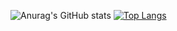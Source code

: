 ![Anurag's GitHub stats](https://github-readme-stats.vercel.app/api?username=A-New-Dev&show_icons=true&theme=dracula)
[![Top Langs](https://github-readme-stats.vercel.app/api/top-langs/?username=A-New-Dev&theme=dracula)](https://github.com/anuraghazra/github-readme-stats)
